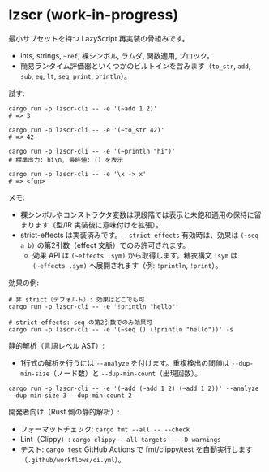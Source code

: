 # lzscr (work-in-progress)

最小サブセットを持つ LazyScript 再実装の骨組みです。
- ints, strings, `~ref`, 裸シンボル, ラムダ, 関数適用, ブロック。
- 簡易ランタイム評価器といくつかのビルトインを含みます（`to_str`, `add`, `sub`, `eq`, `lt`, `seq`, `print`, `println`）。

試す:

```
cargo run -p lzscr-cli -- -e '(~add 1 2)'
# => 3

cargo run -p lzscr-cli -- -e '(~to_str 42)'
# => 42

cargo run -p lzscr-cli -- -e '(~println "hi")'
# 標準出力: hi\n, 最終値: () を表示

cargo run -p lzscr-cli -- -e '\x -> x'
# => <fun>
```

メモ:
- 裸シンボルやコンストラクタ変数は現段階では表示と未飽和適用の保持に留まります（型/IR 実装後に意味付けを拡張）。
- strict-effects は実装済みです。`--strict-effects` 有効時は、効果は `(~seq a b)` の第2引数（effect 文脈）でのみ許可されます。
	- 効果 API は `(~effects .sym)` から取得します。糖衣構文 `!sym` は `(~effects .sym)` へ展開されます（例: `!println`, `!print`）。

効果の例:

```
# 非 strict（デフォルト）: 効果はどこでも可
cargo run -p lzscr-cli -- -e '!println "hello"'

# strict-effects: seq の第2引数でのみ効果可
cargo run -p lzscr-cli -- -e '(~seq () (!println "hello"))' -s
```

静的解析（言語レベル AST）:
- 1行式の解析を行うには `--analyze` を付けます。重複検出の閾値は `--dup-min-size`（ノード数）と `--dup-min-count`（出現回数）。

```
cargo run -p lzscr-cli -- -e '(~add (~add 1 2) (~add 1 2))' --analyze --dup-min-size 3 --dup-min-count 2
```

開発者向け（Rust 側の静的解析）:
- フォーマットチェック: `cargo fmt --all -- --check`
- Lint（Clippy）: `cargo clippy --all-targets -- -D warnings`
- テスト: `cargo test`
GitHub Actions で fmt/clippy/test を自動実行します（`.github/workflows/ci.yml`）。
